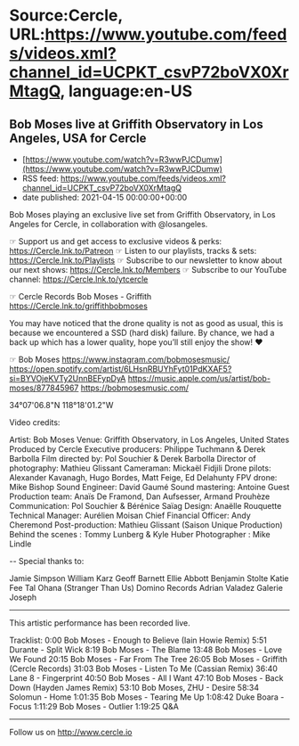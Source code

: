 # Source:Cercle, URL:https://www.youtube.com/feeds/videos.xml?channel_id=UCPKT_csvP72boVX0XrMtagQ, language:en-US

## Bob Moses live at Griffith Observatory in Los Angeles, USA for Cercle
 - [https://www.youtube.com/watch?v=R3wwPJCDumw](https://www.youtube.com/watch?v=R3wwPJCDumw)
 - RSS feed: https://www.youtube.com/feeds/videos.xml?channel_id=UCPKT_csvP72boVX0XrMtagQ
 - date published: 2021-04-15 00:00:00+00:00

Bob Moses playing an exclusive live set from Griffith Observatory, in Los Angeles for Cercle, in collaboration with @losangeles. 

☞ Support us and get access to exclusive videos & perks: https://Cercle.lnk.to/Patreon
☞ Listen to our playlists, tracks & sets: https://Cercle.lnk.to/Playlists
☞ Subscribe to our newsletter to know about our next shows: https://Cercle.lnk.to/Members
☞ Subscribe to our YouTube channel: https://Cercle.lnk.to/ytcercle

☞ Cercle Records
Bob Moses - Griffith
https://Cercle.lnk.to/griffithbobmoses

You may have noticed that the drone quality is not as good as usual, this is because we encountered a SSD (hard disk) failure. By chance, we had a back up which has a lower quality, hope you’ll still enjoy the show! ❤️

☞  Bob Moses 
https://www.instagram.com/bobmosesmusic/
https://open.spotify.com/artist/6LHsnRBUYhFyt01PdKXAF5?si=BYVOjeKVTy2UnnBEFypDyA
https://music.apple.com/us/artist/bob-moses/877845967
https://bobmosesmusic.com/

34°07'06.8"N 118°18'01.2"W

Video credits:

Artist: Bob Moses
Venue: Griffith Observatory, in Los Angeles, United States
Produced by Cercle
Executive producers: Philippe Tuchmann & Derek Barbolla
Film directed by: Pol Souchier & Derek Barbolla
Director of photography:  Mathieu Glissant
Cameraman: Mickaël Fidjili
Drone pilots: Alexander Kavanagh, Hugo Bordes, Matt Feige, Ed Delahunty
FPV drone: Mike Bishop
Sound Engineer: David Gaumé
Sound mastering: Antoine Guest
Production team: Anaïs De Framond, Dan Aufsesser, Armand Prouhèze
Communication: Pol Souchier & Bérénice Saïag
Design: Anaëlle Rouquette
Technical Manager: Aurélien Moisan
Chief Financial Officer: Andy Cheremond
Post-production: Mathieu Glissant (Saison Unique Production)
Behind the scenes : Tommy Lunberg & Kyle Huber
Photographer : Mike Lindle

--
Special thanks to:

Jamie Simpson 
William Karz 
Geoff Barnett
Ellie Abbott
Benjamin Stolte
Katie Fee
Tal Ohana (Stranger Than Us)
Domino Records
Adrian Valadez
Galerie Joseph 

______

This artistic performance has been recorded live. 

Tracklist: 
0:00 Bob Moses - Enough to Believe (Iain Howie Remix)
5:51 Durante - Split Wick
8:19 Bob Moses - The Blame
13:48 Bob Moses - Love We Found
20:15 Bob Moses - Far From The Tree
26:05 Bob Moses - Griffith (Cercle Records)
31:03 Bob Moses - Listen To Me (Cassian Remix)
36:40 Lane 8 - Fingerprint
40:50 Bob Moses - All I Want
47:10 Bob Moses - Back Down (Hayden James Remix)
53:10 Bob Moses, ZHU - Desire
58:34 Solomun - Home
1:01:35 Bob Moses - Tearing Me Up
1:08:42 Duke Boara - Focus
1:11:29 Bob Moses - Outlier
1:19:25 Q&A
______

Follow us on http://www.cercle.io

